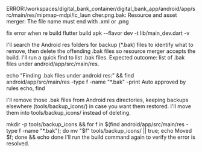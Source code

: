 ERROR:/workspaces/digital_bank_container/digital_bank_app/android/app/src/main/res/mipmap-mdpi/ic_laun
cher.png.bak: Resource and asset merger: The file name must end with .xml or .png

fix error when re build flutter build apk --flavor dev -t lib/main_dev.dart -v

I'll search the Android res folders for backup (*.bak) files to identify what to remove, then delete the offending .bak files so resource merger accepts the build. I'll run a quick find to list .bak files. Expected outcome: list of .bak files under android/app/src/main/res.


echo "Finding .bak files under android res:" && find android/app/src/main/res -type f -name "*.bak" -print
Auto approved by rules echo, find

I'll remove those .bak files from Android res directories, keeping backups elsewhere (tools/backup_icons/) in case you want them restored. I'll move them into tools/backup_icons/ instead of deleting.


mkdir -p tools/backup_icons && for f in $(find android/app/src/main/res -type f -name "*.bak"); do mv "$f" tools/backup_icons/ || true; echo Moved $f; done && echo done
I'll run the build command again to verify the error is resolved.